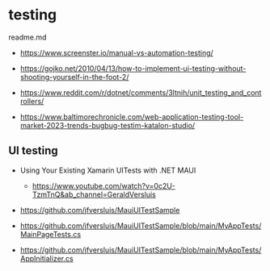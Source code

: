 # testing

readme.md

*   https://www.screenster.io/manual-vs-automation-testing/

*   https://gojko.net/2010/04/13/how-to-implement-ui-testing-without-shooting-yourself-in-the-foot-2/

*   https://www.reddit.com/r/dotnet/comments/3ltnih/unit_testing_and_controllers/

*   https://www.baltimorechronicle.com/web-application-testing-tool-market-2023-trends-bugbug-testim-katalon-studio/


## UI testing

*   Using Your Existing Xamarin UITests with .NET MAUI

    *   https://www.youtube.com/watch?v=0c2U-TzmTnQ&ab_channel=GeraldVersluis

*   https://github.com/jfversluis/MauiUITestSample

*   https://github.com/jfversluis/MauiUITestSample/blob/main/MyAppTests/MainPageTests.cs

*   https://github.com/jfversluis/MauiUITestSample/blob/main/MyAppTests/AppInitializer.cs

